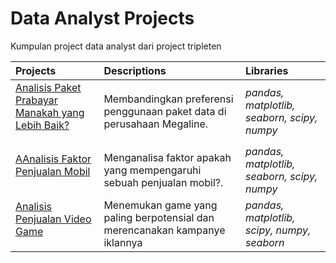 # Data Analyst Projects
Kumpulan project data analyst dari project tripleten

Projects | Descriptions | Libraries
:-------- | :------------ | :-------- |
<a href="https://github.com/theriparip/data_analyst/tree/Project-Analyst-3" title="Analisis Paket Prabayar Manakah yang Lebih Baik?"> Analisis Paket Prabayar Manakah yang Lebih Baik?</a></p> | Membandingkan preferensi penggunaan paket data di perusahaan Megaline. | *pandas, matplotlib, seaborn, scipy, numpy*
<a href="https://github.com/theriparip/data_analyst/tree/Project-Analyst-4" title="Analisis Faktor Penjualan Mobil"> AAnalisis Faktor Penjualan Mobil</a></p> | Menganalisa faktor apakah yang mempengaruhi sebuah penjualan mobil?. | *pandas, matplotlib, seaborn, scipy, numpy*
<a href="https://github.com/theriparip/data_analyst/tree/Project-Analyst-5" title="Analisis Penjualan Video Game"> Analisis Penjualan Video Game</a></p> | Menemukan game yang paling berpotensial dan merencanakan kampanye iklannya | *pandas, matplotlib, scipy, numpy, seaborn*

